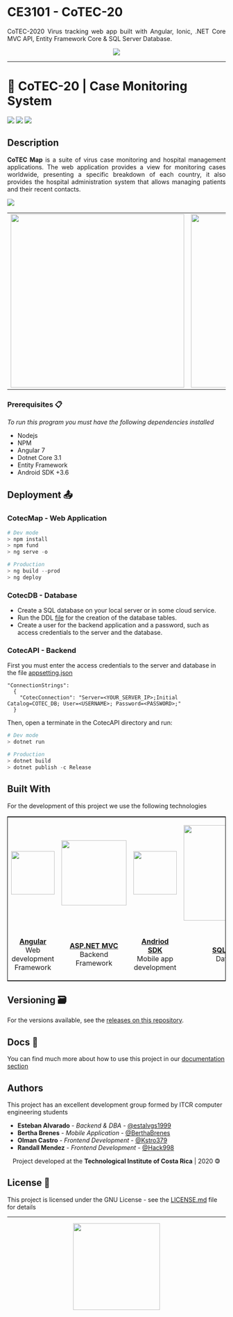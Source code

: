 # CE3101 - CoTEC-20
<p align=justify>CoTEC-2020 Virus tracking web app built with Angular, Ionic, .NET Core MVC API, Entity Framework Core &amp; SQL Server Database.</p>
<p align=center><img src="https://res.cloudinary.com/estalvgs1999/image/upload/v1597896745/Whitetail/CoTEC/app_logo.png" ></p>

***
# 🦠 CoTEC-20 | Case Monitoring System
<p align="left">
  <img
       src="https://camo.githubusercontent.com/a3469255f3fcdead1593919251ab6f438744e9be/68747470733a2f2f63692e6170707665796f722e636f6d2f6170692f70726f6a656374732f7374617475732f346f3338706c743078626f31756263382f6272616e63682f6d61737465723f7376673d74727565">

  <img src = "https://img.shields.io/badge/license-GPL-blue">

  <img src="https://camo.githubusercontent.com/bc442b82f9ee7ab250bdee5c6fd1f61ee3965952/68747470733a2f2f6170692e636f646163792e636f6d2f70726f6a6563742f62616467652f47726164652f6431313438336130636335633465626439646134666639663763643536363930">
</p>

## Description

<p align=justify>
  <b>CoTEC Map</b> is a suite of virus case monitoring and hospital management applications. The web application provides a view for monitoring cases worldwide, presenting a specific breakdown of each country, it also provides the hospital administration system that allows managing patients and their recent contacts.
</p>

<p align="justify">
      <img src="https://res.cloudinary.com/estalvgs1999/image/upload/v1598236668/Whitetail/CoTEC/home_qaqggg.png" >
</p>
<table>
  <tr>
    <td>
      <img src="https://res.cloudinary.com/estalvgs1999/image/upload/v1598236676/Whitetail/CoTEC/Paciente_sxhudl.png" width="400">
    </td>
    <td>
      <img src="https://res.cloudinary.com/estalvgs1999/image/upload/v1598236673/Whitetail/CoTEC/Reports_jd9a1w.png" width="400">
    </td>
  </tr>
</table>
 
### Prerequisites 📋

_To run this program you must have the following dependencies installed_

* Nodejs
* NPM
* Angular 7
* Dotnet Core 3.1
* Entity Framework
* Android SDK +3.6

## Deployment 📤

### CotecMap - Web Application
```PowerShell
# Dev mode
> npm install
> npm fund
> ng serve -o

# Production
> ng build --prod
> ng deploy
```
### CotecDB - Database
* Create a SQL database on your local server or in some cloud service.
* Run the DDL [file](file.sql) for the creation of the database tables.
* Create a user for the backend application and a password, such as access credentials to the server and the database.

### CotecAPI - Backend
First you must enter the access credentials to the server and database in the file [appsetting.json](https://github.com/estalvgs1999/CE3101-CoTEC-API/blob/0b48dfc09e3bc52723c31e80a6dbab533abe1628/CotecAPI/appsettings.json)

```JSON5
"ConnectionStrings":
  {
    "CotecConnection": "Server=<YOUR_SERVER_IP>;Initial Catalog=COTEC_DB; User=<USERNAME>; Password=<PASSWORD>;"
  }
```
Then, open a terminate in the CotecAPI directory and run:
```PowerShell
# Dev mode
> dotnet run

# Production
> dotnet build
> dotnet publish -c Release
```

## Built With

For the development of this project we use the following technologies

<table style="border:1px solid black;margin-left:auto;margin-right:auto;">
  <tr>
    <td>
      <p align=center><img src="https://upload.wikimedia.org/wikipedia/commons/thumb/c/cf/Angular_full_color_logo.svg/1200px-Angular_full_color_logo.svg.png" width="100"></p>
    </td>
    <td>
      <p align=center><img src="https://www.indogic.in/images/development/asp.net-border-526x335.png" width="150"></p>
    </td>
    <td>
      <p align=center><img src="https://upload.wikimedia.org/wikipedia/commons/thumb/8/82/Android_logo_2019.svg/1173px-Android_logo_2019.svg.png" width="100"></p>
    </td>
    <td>
      <p align=center><img src="https://allvectorlogo.com/img/2017/02/microsoft-sql-server-logo.png" width="220"></p>
    </td>
  </tr>
  
  <tr>
    <td>
      <p align=center><a href="https://www.angular.io"><b>Angular</b></a>
        </br>Web development Framework</p>
    </td>
    <td>
      <p align=center><a href="https://dotnet.microsoft.com/apps/aspnet"><b>ASP.NET MVC</b></a>
</br>Backend Framework</p>
    </td>
    <td>
      <p align=center>
        <a href="https://developer.android.com/studio"><b>Andriod SDK</b></a>
</br>Mobile app development</p>
    </td>
    <td>
      <p align=center> <a href="https://www.microsoft.com/es-es/sql-server/sql-server-downloads"><b>SQL Server</b></a>
        </br>Database</p>
    </td>
  </tr>
</table>

## Versioning 🗃

For the versions available, see the [releases on this repository](https://github.com/Whitetail-CR/CoTEC/releases). 

## Docs 📖

You can find much more about how to use this project in our [documentation section](https://github.com/estalvgs1999/CE3104-Fun-Skills/tree/master/docs)

## Authors

This project has an excellent development group formed by ITCR computer engineering students

* **Esteban Alvarado** - *Backend & DBA* - [@estalvgs1999](https://github.com/estalvgs1999)
* **Bertha Brenes** - *Mobile Application* - [@BerthaBrenes](https://github.com/BerthaBrenes)
* **Olman Castro** - *Frontend Development* - [@Kstro379](https://github.com/Kstro379)
* **Randall Mendez** - *Frontend Development* - [@Hack998](https://github.com/Hack998)

<p align="center"> Project developed at the <b>Technological Institute of Costa Rica</b> | 2020 🄯</p>


## License 📄

This project is licensed under the GNU License - see the [LICENSE.md](https://github.com/Whitetail-CR/CoTEC/blob/master/LICENSE) file for details

***
<p align="center">
<img src="https://res.cloudinary.com/estalvgs1999/image/upload/v1597896745/Whitetail/CoTEC/app_logo.png" width="200"/>
</p>
